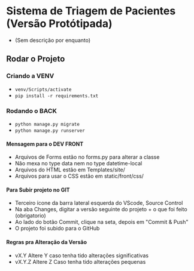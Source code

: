 # Sistema de Triagem de Pacientes (Versão Protótipada)

- (Sem descrição por enquanto)

## Rodar o Projeto

### Criando a VENV
- ```venv/Scripts/activate```
- ```pip install -r requirements.txt```

### Rodando o BACK
- ```python manage.py migrate```
- ```python manage.py runserver```

#### Mensagem para o DEV FRONT

- Arquivos de Forms estão no forms.py para alterar a classe
- Não mexa no type data nem no type datetime-local
- Arquivos do HTML estão em Templates/site/
- Arquivos para usar o CSS estão em static/front/css/

#### Para Subir projeto no GIT

- Terceiro ícone da barra lateral esquerda do VScode, Source Control
- Na aba Changes, digitar a versão seguinte do projeto + o que foi feito (obrigatorio)
- Ao lado do botão Commit, clique na seta, depois em "Commit & Push"
- O projeto foi subido para o GitHub

#### Regras pra Alteração da Versão

- vX.Y Altere Y caso tenha tido alterações significativas
- vX.Y.Z Altere Z Caso tenha tido alterações pequenas
